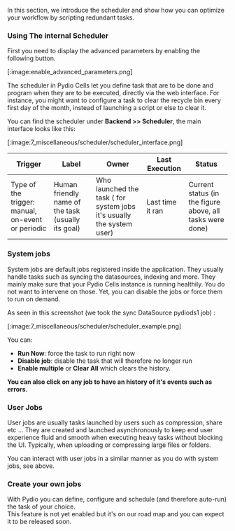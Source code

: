 In this section, we introduce the scheduler and show how you can optimize your workflow by scripting redundant tasks.

### Using The internal Scheduler

First you need to display the advanced parameters by enabling the following button.

[:image:enable_advanced_parameters.png]


The scheduler in Pydio Cells let you define task that are to be done and program when they are to be executed, directly via the web interface.
For instance, you might want to configure a task to clear the recycle bin every first day of the month, instead of launching a script or else to clear it.

You can find the scheduler under **Backend >> Scheduler**, the main interface looks like this:

[:image:7_miscellaneous/scheduler/scheduler_interface.png]


| Trigger                                           | Label                                              | Owner                                                                 | Last Execution   | Status                                                    |
| ------------------------------------------------- | -------------------------------------------------- | --------------------------------------------------------------------- | ---------------- | --------------------------------------------------------- |
| Type of the trigger: manual, on-event or periodic | Human friendly name of the task (usually its goal) | Who launched the task ( for system jobs it's usually the system user) | Last time it ran | Current status (in the figure above, all tasks were done) |

### System jobs

System jobs are default jobs registered inside the application. They usually handle tasks such as syncing the datasources, indexing and more.
They mainly make sure that your Pydio Cells instance is running healthily. You do not want to intervene on those. Yet, you can disable the jobs or force them to run on demand.

As seen in this screenshot (we took the sync DataSource pydiods1 job) :

[:image:7_miscellaneous/scheduler/scheduler_example.png]


You can:

- **Run Now**: force the task to run right now
- **Disable job**: disable the task that will therefore no longer run
- **Enable multiple** or **Clear All** which clears the history.

**You can also click on any job to have an history of it's events such as errors.**

### User Jobs

User jobs are usually tasks launched by users such as compression, share etc ...
They are created and launched asynchronously to keep end user experience fluid and smooth when executing heavy tasks without blocking the UI. Typically, when uploading or compressing large files or folders.

You can interact with user jobs in a similar manner as you do with system jobs, see above.

### Create your own jobs

With Pydio you can define, configure and schedule (and therefore auto-run) the task of your choice.  
This feature is not yet enabled but it's on our road map and you can expect it to be released soon.
